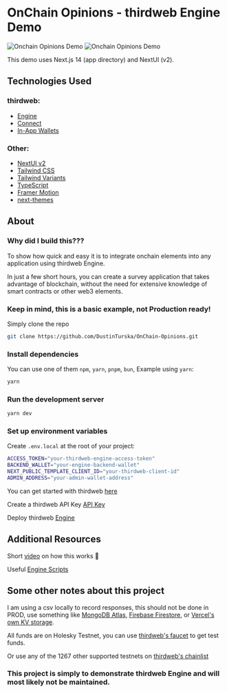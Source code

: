# OnChain Opinions - thirdweb Engine Demo

![Onchain Opinions Demo](/public/Screenshot%202024-09-28%20at%2012.45.35 PM.png)
![Onchain Opinions Demo](/public/Screenshot%202024-09-28%20at%2012.46.40 PM.png)

This demo uses Next.js 14 (app directory) and NextUI (v2).

## Technologies Used


### thirdweb:
- [Engine](https://portal.thirdweb.com/engine)
- [Connect](https://portal.thirdweb.com/connect)
- [In-App Wallets](https://portal.thirdweb.com/connect/in-app-wallet/overview)

### Other:
- [NextUI v2](https://nextui.org/)
- [Tailwind CSS](https://tailwindcss.com/)
- [Tailwind Variants](https://tailwind-variants.org)
- [TypeScript](https://www.typescriptlang.org/)
- [Framer Motion](https://www.framer.com/motion/)
- [next-themes](https://github.com/pacocoursey/next-themes)

## About

### Why did I build this???

To show how quick and easy it is to integrate onchain elements into any application using thirdweb Engine. 

In just a few short hours, you can create a survey application that takes advantage of blockchain, without the need for extensive knowledge of smart contracts or other web3 elements.

### Keep in mind, this is a basic example, not Production ready!

Simply clone the repo

```bash
git clone https://github.com/DustinTurska/OnChain-Opinions.git
```

### Install dependencies

You can use one of them `npm`, `yarn`, `pnpm`, `bun`, Example using `yarn`:

```bash
yarn
```

### Run the development server

```bash
yarn dev
```

### Set up environment variables

Create `.env.local` at the root of your project:

```bash
ACCESS_TOKEN="your-thirdweb-engine-access-token"
BACKEND_WALLET="your-engine-backend-wallet"
NEXT_PUBLIC_TEMPLATE_CLIENT_ID="your-thirdweb-client-id"
ADMIN_ADDRESS="your-admin-wallet-address"
```

You can get started with thirdweb [here](https://thirdweb.com/dashboard)

Create a thirdweb API Key [API Key](https://thirdweb.com/dashboard/settings/api-keys)

Deploy thirdweb [Engine](https://thirdweb.com/dashboard/engine/create)

## Additional Resources

Short [video](https://www.loom.com/share/aea2be6e991346bc9916a4e8e81532b4?sid=2bf0614f-bb0a-4f3b-b696-112f1920c747) on how this works 🥳

Useful [Engine Scripts](https://github.com/DustinTurska/thirdweb-Engine-Scripts)

## Some other notes about this project

I am using a csv locally to record responses, this should not be done in PROD, use something like [MongoDB Atlas](https://www.mongodb.com/lp/cloud/atlas/try4?utm_source=google&utm_campaign=search_gs_pl_evergreen_atlas_core-high-int_prosp-brand_gic-null_amers-us_ps-all_desktop_eng_lead&utm_term=mongodb%20atlas&utm_medium=cpc_paid_search&utm_ad=e&utm_ad_campaign_id=19609124046&adgroup=145188748043&cq_cmp=19609124046&gad_source=1&gclid=CjwKCAjw0t63BhAUEiwA5xP54dTzkXSDfQDdHK1V7WzPyGC51fiDCe0sKybeMqdA16Hh_wfkib14JRoCUW0QAvD_BwE), [Firebase Firestore](https://firebase.google.com/docs/firestore), or [Vercel's own KV storage](https://vercel.com/docs/storage/vercel-kv).

All funds are on Holesky Testnet, you can use [thirdweb's faucet](https://thirdweb.com/holesky) to get test funds. 

Or use any of the 1267 other supported testnets on [thirdweb's chainlist](https://thirdweb.com/chainlist/testnets)

### This project is simply to demonstrate thirdweb Engine and will most likely not be maintained.
